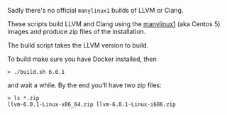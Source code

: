 Sadly there's no official `manylinux1` builds of LLVM or Clang.

These scripts build LLVM and Clang using the [manylinux1](https://github.com/pypa/manylinux) (aka Centos 5) images and produce zip files of the installation.

The build script takes the LLVM version to build.

To build make sure you have Docker installed, then

```
> ./build.sh 6.0.1
```

and wait a while.  By the end you'll have two zip files:

```
> ls *.zip
llvm-6.0.1-Linux-x86_64.zip llvm-6.0.1-Linux-i686.zip
```
